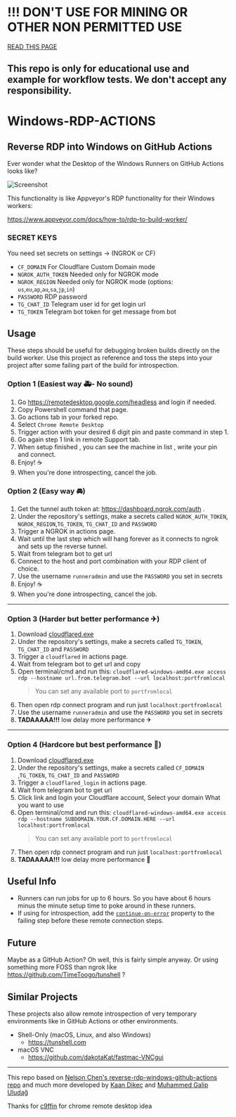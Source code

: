 # !!! DON'T USE FOR MINING OR OTHER NON PERMITTED USE 
[READ THIS PAGE](https://docs.github.com/en/github/site-policy/github-terms-for-additional-products-and-features#a-actions-usage)

## This repo is only for educational use and example for workflow tests. We don't accept any responsibility. 

# Windows-RDP-ACTIONS


## Reverse RDP into Windows on GitHub Actions

Ever wonder what the Desktop of the Windows Runners on GitHub Actions looks like?

![Screenshot](./screenshot.png)

This functionality is like Appveyor's RDP functionality for their Windows workers:

https://www.appveyor.com/docs/how-to/rdp-to-build-worker/

### SECRET KEYS

You need set secrets on settings → (NGROK or CF)

* `CF_DOMAIN`  For Cloudflare Custom Domain mode
* `NGROK_AUTH_TOKEN`  Needed only for NGROK mode
* `NGROK_REGION`  Needed only for NGROK mode (options: `us`,`eu`,`ap`,`au`,`sa`,`jp`,`in`)
* `PASSWORD`  RDP password
* `TG_CHAT_ID`  Telegram user id for get login url
* `TG_TOKEN`  Telegram bot token for get message from bot

## Usage

These steps should be useful for debugging broken builds directly on the build worker. Use this project as reference and toss the steps into your project after some failing part of the build for introspection.

### Option 1 (Easiest way 🚑- No sound) 

1) Go https://remotedesktop.google.com/headless and login if needed.
2) Copy Powershell command that page.
3) Go actions tab in your forked repo.
4) Select `Chrome Remote Desktop`
5) Trigger action with your desired 6 digit pin and paste command in step 1.
6) Go again step 1 link in remote Support tab.
7) When setup finished , you can see the machine in list , write your pin and connect.
8) Enjoy! ☕
9) When you're done introspecting, cancel the job.


### Option 2 (Easy way 🚘) 

1) Get the tunnel auth token at: https://dashboard.ngrok.com/auth .
2) Under the repository's settings, make a secrets called `NGROK_AUTH_TOKEN`, `NGROK_REGION`,`TG_TOKEN`, `TG_CHAT_ID` and `PASSWORD`
3) Trigger a NGROK in actions page.
4) Wait until the last step which will hang forever as it connects to ngrok and sets up the reverse tunnel.
5) Wait from telegram bot to get url
6) Connect to the host and port combination with your RDP client of choice.
7) Use the username `runneradmin` and use the `PASSWORD` you set in secrets
8) Enjoy! ☕
9) When you're done introspecting, cancel the job.


---
### Option 3 (Harder but better performance ✈)

1) Download [cloudflared.exe](https://github.com/cloudflare/cloudflared/releases/latest/download/cloudflared-windows-amd64.exe)
2) Under the repository's settings, make a secrets called `TG_TOKEN`, `TG_CHAT_ID` and `PASSWORD`
3) Trigger a `cloudflared` in actions page. 
4) Wait from telegram bot to get url and copy
5) Open terminal/cmd and run this:
`cloudflared-windows-amd64.exe access rdp --hostname url.from.telegram.bot --url localhost:portfromlocal`
    > You can set any available port to `portfromlocal`
6) Then open rdp connect program and run just `localhost:portfromlocal`
7) Use the username `runneradmin` and use the `PASSWORD` you set in secrets
8) **TADAAAAA!!!** low delay more performance ✈

---
### Option 4 (Hardcore but best performance 🚀)

1) Download [cloudflared.exe](https://github.com/cloudflare/cloudflared/releases/latest/download/cloudflared-windows-amd64.exe)
2) Under the repository's settings, make a secrets called `CF_DOMAIN` ,`TG_TOKEN`, `TG_CHAT_ID` and `PASSWORD`
3) Trigger a `cloudflared_login` in actions page.
4) Wait from telegram bot to get url
5) Click link and login your Cloudflare account, Select your domain What you want to use 
6) Open terminal/cmd and run this:
`cloudflared-windows-amd64.exe access rdp --hostname SUBDOMAIN.YOUR.CF.DOMAIN.HERE --url localhost:portfromlocal`
    > You can set any available port to `portfromlocal`
7) Then open rdp connect program and run just `localhost:portfromlocal`
8) **TADAAAAA!!!** low delay more performance 🚀

## Useful Info

* Runners can run jobs for up to 6 hours. So you have about 6 hours minus the minute setup time to poke around in these runners.
* If using for introspection, add the [`continue-on-error`](https://help.github.com/en/actions/automating-your-workflow-with-github-actions/workflow-syntax-for-github-actions) property to the failing step before these remote connection steps.

## Future

Maybe as a GitHub Action? Oh well, this is fairly simple anyway. Or using something more FOSS than ngrok like https://github.com/TimeToogo/tunshell ?

## Similar Projects

These projects also allow remote introspection of very temporary environments like in GitHub Actions or other environments. 

* Shell-Only (macOS, Linux, and also Windows)
  * https://tunshell.com
* macOS VNC
  * https://github.com/dakotaKat/fastmac-VNCgui

---
This repo based on [Nelson Chen's reverse-rdp-windows-github-actions repo](https://github.com/nelsonjchen/reverse-rdp-windows-github-actions) and much more developed by [Kaan Dikeç](github.com/dikeckaan) and [Muhammed Galip Uludağ](https://github.com/mguludag/)

Thanks for [c9ffin](https://github.com/c9ffin/rdpwin) for chrome remote desktop idea
